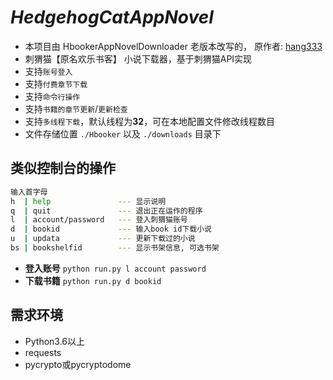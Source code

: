 # _HedgehogCatAppNovel_
- 本项目由 HbookerAppNovelDownloader 老版本改写的， 原作者: [hang333](https://github.com/hang333)
- 刺猬猫【原名欢乐书客】 小说下载器，基于刺猬猫API实现
- 支持`账号登入`
- 支持`付费章节下载`
- 支持`命令行操作`
- 支持`书籍的章节更新`/`更新检查`
- 支持`多线程下载`，默认线程为**32**，可在本地配置文件修改线程数目
- 文件存储位置 `./Hbooker` 以及 `./downloads` 目录下

##  类似控制台的操作
```bash
输入首字母
h  | help               --- 显示说明
q  | quit               --- 退出正在运作的程序
l  | account/password   --- 登入刺猬猫账号
d  | bookid             --- 输入book id下载小说
u  | updata             --- 更新下载过的小说
bs | bookshelfid        --- 显示书架信息, 可选书架
```
- **登入账号** ```python run.py l account password```
- **下载书籍** ```python run.py d bookid```
## 需求环境
 * Python3.6以上
 * requests
 * pycrypto或pycryptodome